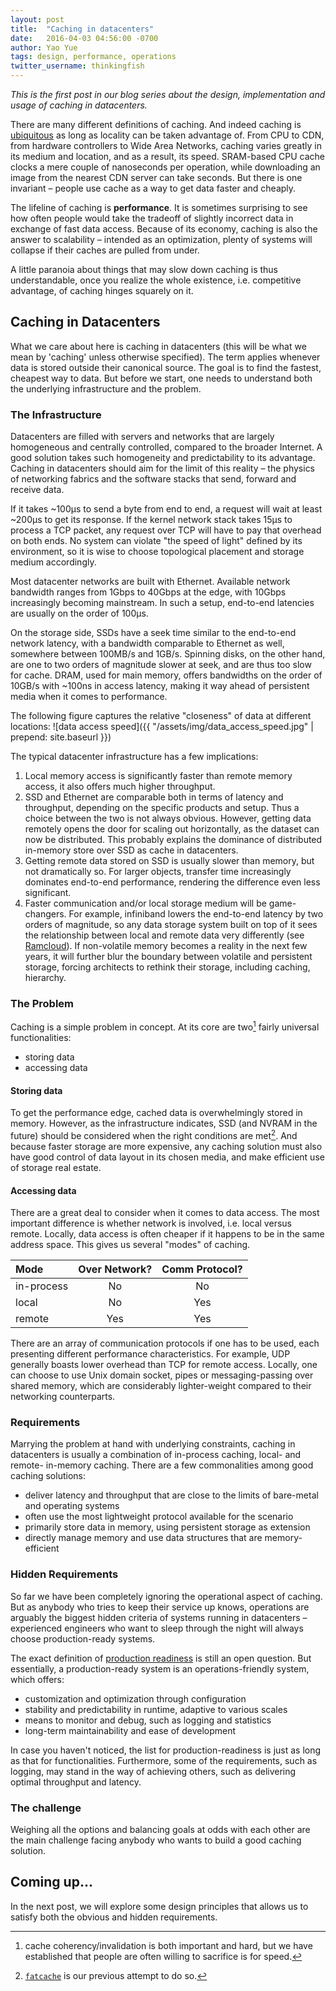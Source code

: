 ```yaml
---
layout: post
title:  "Caching in datacenters"
date:   2016-04-03 04:56:00 -0700
author: Yao Yue
tags: design, performance, operations
twitter_username: thinkingfish
---
```


*This is the first post in our blog series about the design, implementation and
usage of caching in datacenters.*

There are many different definitions of caching. And indeed caching is
[ubiquitous](https://www.quora.com/How-to-understand-Computer-Science-has-only-three-ideas-cache-hash-trash)
as long as locality can be taken advantage of. From CPU to CDN, from hardware
controllers to Wide Area Networks, caching varies greatly in its medium and
location, and as a result, its speed. SRAM-based CPU cache clocks a mere couple
of nanoseconds per operation, while downloading an image from the nearest CDN
server can take seconds. But there is one invariant – people use cache as a way
to get data faster and cheaply.

The lifeline of caching is **performance**. It is sometimes surprising to see
how often people would take the tradeoff of slightly incorrect data in exchange
of fast data access. Because of its economy, caching is also the answer to
scalability – intended as an optimization, plenty of systems will collapse if
their caches are pulled from under.

A little paranoia about things that may slow down caching is thus understandable,
once you realize the whole existence, i.e. competitive advantage, of caching
hinges squarely on it.

## Caching in Datacenters

What we care about here is caching in datacenters (this will be what we mean by
'caching' unless otherwise specified). The term applies whenever data is stored
outside their canonical source. The goal is to find the fastest, cheapest
way to data. But before we start, one needs to understand both the underlying
infrastructure and the problem.

### The Infrastructure

Datacenters are filled with servers and networks that are largely homogeneous
and centrally controlled, compared to the broader Internet. A good solution
takes such homogeneity and predictability to its advantage. Caching in
datacenters should aim for the limit of this reality – the physics of networking
fabrics and the software stacks that send, forward and receive data.

If it takes ~100μs to send a byte from end to end, a request will wait at least
~200μs to get its response. If the kernel network stack takes 15μs to process a
TCP packet, any request over TCP will have to pay that overhead on both ends.
No system can violate "the speed of light" defined by its environment, so it is
wise to choose topological placement and storage medium accordingly.

Most datacenter networks are built with Ethernet. Available network bandwidth
ranges from 1Gbps to 40Gbps at the edge, with 10Gbps increasingly becoming
mainstream. In such a setup, end-to-end latencies are usually on the order of
100μs.

On the storage side, SSDs have a seek time similar to the end-to-end network
latency, with a bandwidth comparable to Ethernet as well, somewhere between
100MB/s and 1GB/s. Spinning disks, on the other hand, are one to two orders of
magnitude slower at seek, and are thus too slow for cache. DRAM, used for main
memory, offers bandwidths on the order of 10GB/s with ~100ns in access latency,
making it way ahead of persistent media when it comes to performance.

The following figure captures the relative "closeness" of data at different
locations:
  ![data access speed]({{ "/assets/img/data_access_speed.jpg" | prepend: site.baseurl }})


The typical datacenter infrastructure has a few implications:

1. Local memory access is significantly faster than remote memory access, it
  also offers much higher throughput.
2. SSD and Ethernet are comparable both in terms of latency and throughput,
  depending on the specific products and setup. Thus a choice between the two is
  not always obvious. However, getting data remotely opens the door for scaling
  out horizontally, as the dataset can now be distributed. This probably
  explains the dominance of distributed in-memory store over SSD as cache in
  datacenters.
3. Getting remote data stored on SSD is usually slower than memory, but not
  dramatically so. For larger objects, transfer time increasingly dominates
  end-to-end performance, rendering the difference even less significant.
4. Faster communication and/or local storage medium will be game-changers. For
  example, infiniband lowers the end-to-end latency by two orders of magnitude,
  so any data storage system built on top of it sees the relationship between
  local and remote data very differently (see [Ramcloud](https://ramcloud.atlassian.net/wiki/display/RAM/RAMCloud)).
  If non-volatile memory becomes a reality in the next few years, it will
  further blur the boundary between volatile and persistent storage, forcing
  architects to rethink their storage, including caching, hierarchy.

### The Problem

Caching is a simple problem in concept. At its core are two[^1] fairly universal
functionalities:

* storing data
* accessing data

#### Storing data
To get the performance edge, cached data is overwhelmingly stored in memory.
However, as the infrastructure indicates, SSD (and NVRAM in the future) should
be considered when the right conditions are met[^2]. And because faster storage
are more expensive, any caching solution must also have good control of data
layout in its chosen media, and make efficient use of storage real estate.

#### Accessing data

There are a great deal to consider when it comes to data access. The most
important difference is whether network is involved, i.e. local versus remote.
Locally, data access is often cheaper if it happens to be in the same address
space. This gives us several "modes" of caching.


| Mode       | Over Network?   | Comm Protocol? |
| :--------- |:---------------:|:--------------:|
| in-process | No              | No             |
| local      | No              | Yes            |
| remote     | Yes             | Yes            |

There are an array of communication protocols if one has to be used, each
presenting different performance characteristics. For example, UDP generally
boasts lower overhead than TCP for remote access. Locally, one can choose to use
Unix domain socket, pipes or messaging-passing over shared memory, which are
considerably lighter-weight compared to their networking counterparts.

### Requirements

Marrying the problem at hand with underlying constraints, caching in datacenters
is usually a combination of in-process caching, local- and remote- in-memory
caching. There are a few commonalities among good caching solutions:

* deliver latency and throughput that are close to the limits of bare-metal and
  operating systems
* often use the most lightweight protocol available for the scenario
* primarily store data in memory, using persistent storage as extension
* directly manage memory and use data structures that are memory-efficient

### Hidden Requirements

So far we have been completely ignoring the operational aspect of caching. But
as anybody who tries to keep their service up knows, operations are arguably the
biggest hidden criteria of systems running in datacenters – experienced
engineers who want to sleep through the night will always choose
production-ready systems.

The exact definition of [production readiness](http://programmers.stackexchange.com/questions/61726/define-production-ready)
is still an open question. But essentially, a production-ready system is an
operations-friendly system, which offers:

* customization and optimization through configuration
* stability and predictability in runtime, adaptive to various scales
* means to monitor and debug, such as logging and statistics
* long-term maintainability and ease of development

In case you haven't noticed, the list for production-readiness is just as long
as that for functionalities. Furthermore, some of the requirements, such as
logging, may stand in the way of achieving others, such as delivering optimal
throughput and latency.

### The challenge

Weighing all the options and balancing goals at odds with each other are the
main challenge facing anybody who wants to build a good caching solution.

## Coming up...

In the next post, we will explore some design principles that allows us to
satisfy both the obvious and hidden requirements.

[^1]: cache coherency/invalidation is both important and hard, but we have established that people are often willing to sacrifice is for speed.
[^2]: [`fatcache`](https://github.com/twitter/fatcache) is our previous attempt to do so.
